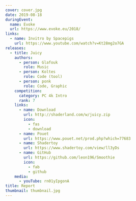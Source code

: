 ```yaml
---
cover: cover.jpg
date: 2019-08-18
duringEvent:
  name: Evoke
  url: https://www.evoke.eu/2018/
links:
  - name: Invitro by Spacepigs
    url: https://www.youtube.com/watch?v=Kt28mg2o7GA
releases:
  - title: Juicy
    authors:
      - person: Glafouk
        role: Music
      - person: Koltes
        role: Code (tool)
      - person: ponk
        role: Code, Graphic
    competition:
      category: PC 4k Intro
      rank: 7
    links:
      - name: Download
        url: http://shaderland.com/w/juicy.zip
        icon:
          - fas
          - download
      - name: Pouet
        url: https://www.pouet.net/prod.php?which=77683
      - name: Shadertoy
        url: https://www.shadertoy.com/view/ll3yDs
      - name: GitHub
        url: https://github.com/leon196/Smoothie
        icon:
          - fab
          - github
    media:
      - youTube: rn01yIpgonA
title: Report
thumbnail: thumbnail.jpg
---
```

